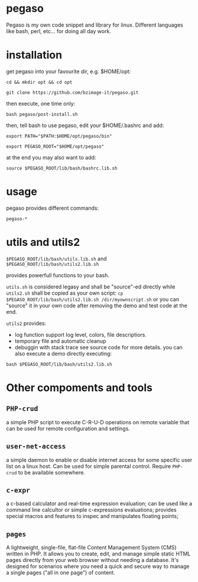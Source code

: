 # pegaso

Pegaso is my own code snippet and library for linux.
Different languages like bash, perl, etc... for doing all day work.

# installation

get pegaso into your favourite dir, e.g. $HOME/opt:

`cd && mkdir opt && cd opt`

`git clone https://github.com/bzimage-it/pegaso.git`

then execute, one time only:

`bash pegaso/post-install.sh`

then, tell bash to use pegaso, edit your $HOME/.bashrc and add:

`export PATH="$PATH:$HOME/opt/pegaso/bin"`

`export PEGASO_ROOT="$HOME/opt/pegaso"`

at the end you may also want to add:

`source $PEGASO_ROOT/lib/bash/bashrc.lib.sh`

# usage

pegaso provides different commands:

`pegaso-*`

# utils and utils2

`$PEGASO_ROOT/lib/bash/utils.lib.sh`
and
`$PEGASO_ROOT/lib/bash/utils2.lib.sh`

provides powerfull functions to your bash. 

`utils.sh` is considered legasy and shall be "source"-ed directly 
while `utils2.sh` shall be copied as your own script:
 `cp $PEGASO_ROOT/lib/bash/utils2.lib.sh /dir/myownscript.sh`
or you can "source" it in your own code after removing the demo and test code at the end.

`utils2` provides:
* log function support log level, colors, file descriptiors.
* temporary file and automatic cleanup
* debuggin with stack trace
see source code for more details.
you can also execute a demo directly executing:

`bash $PEGASO_ROOT/lib/bash/utils2.lib.sh`

# Other compoments and tools

## ```PHP-crud``` 

a simple PHP script to execute C-R-U-D operations on remote variable that can be used for remote configuration and settings.

## ```user-net-access``` 

a simple daemon to enable or disable internet access for some specific user list on a linux host. Can be used for simple parental control. Require ```PHP-crud``` to be available somewhere.

## ```c-expr```

a c-based calculator and real-time expression evaluation; can be used like a command line calcultor or simple c-expressions evaluations; provides special macros and features to inspec and manipulates floating points; 

## ```pages```

A lightweight, single-file, flat-file Content Management System (CMS) written in PHP. It allows you to create, edit, and manage simple static HTML pages directly from your web browser without needing a database. It's designed for scenarios where you need a quick and secure way to manage a single pages ("all in one page") of content.







